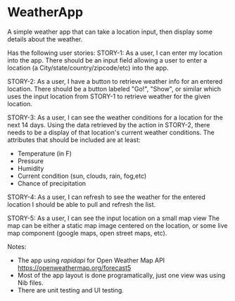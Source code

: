 # WeatherApp

A simple weather app that can take a location input, then display some details about the weather. 

Has the following user stories:
STORY-1: As a user, I can enter my location into the app. There should be an input field allowing a user to enter a location (a City/state/country/zipcode/etc) into the app.

STORY-2: As a user, I have a button to retrieve weather info for an entered location. There should be a button labeled "Go!", "Show", or similar which uses the input location from STORY-1 to retrieve weather for the given location. 

STORY-3: As a user, I can see the weather conditions for a location for the next 14 days. Using the data retrieved by the action in STORY-2, there needs to be a display of that location's current weather conditions. The attributes that should be included are at least:
* Temperature (in F)
* Pressure
* Humidity
* Current condition (sun, clouds, rain, fog,etc)
* Chance of precipitation

STORY-4: As a user, I can refresh to see the weather for the entered location I should be able to pull and refresh the list.

STORY-5: As a user, I can see the input location on a small map view The map can be either a static map image centered on the location, or some live map component (google maps, open street maps, etc).

Notes:
- The app using *rapidapi* for Open Weather Map API https://openweathermap.org/forecast5 
- Most of the app layout is done programatically, just one view was using Nib files.
- There are unit testing and UI testing.

